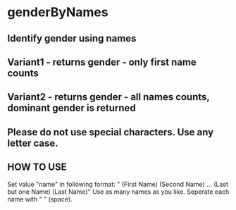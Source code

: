 # genderByNames
Identify gender using names
---------------------------------------------------
Variant1 - returns gender - only first name counts
----------------------------------------------------
Variant2 - returns gender - all names counts, dominant gender is returned
---------------------------------------------------
Please do not use special characters. Use any letter case.
---------------------------------------------------
HOW TO USE
-
Set value "name" in following format: " (First Name) (Second Name) ... (Last but one Name) (Last Name)"
Use as many names as you like.
Seperate each name with " " (space).
